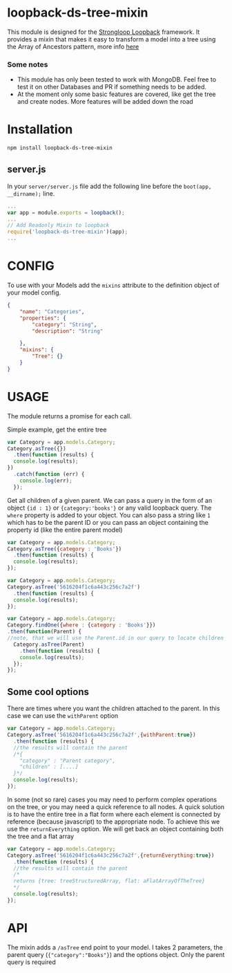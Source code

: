 loopback-ds-tree-mixin
=============
This module is designed for the [Strongloop Loopback](https://github.com/strongloop/loopback) framework.
It provides a mixin that makes it easy to transform a model into a tree
using the Array of Ancestors pattern, more info [here](https://docs.mongodb.org/manual/tutorial/model-tree-structures-with-ancestors-array)

### Some notes
* This module has only been tested to work with MongoDB. Feel free to test it
on other Databases and PR if something needs to be added.
* At the moment only some basic features are covered, like get the tree and create nodes.
More features will be added down the road

# Installation
```bash
npm install loopback-ds-tree-mixin
```

## server.js
In your `server/server.js` file add the following line before the
`boot(app, __dirname);` line.

```javascript
...
var app = module.exports = loopback();
...
// Add Readonly Mixin to loopback
require('loopback-ds-tree-mixin')(app);
...
```

CONFIG
=============

To use with your Models add the `mixins` attribute to the definition object of your model config.

```json
{
    "name": "Categories",
    "properties": {
        "category": "String",
        "description": "String"

    },
    "mixins": {
        "Tree": {}
    }
}
```

USAGE
=============
The module returns a promise for each call.

Simple example, get the entire tree

```javascript
var Category = app.models.Category;
Category.asTree({})
  .then(function (results) {
  console.log(results);
})
  .catch(function (err) {
    console.log(err);
  });
```

Get all children of a given parent. We can pass a query in the form of an object
`{id : 1}` or `{category:'books'}` or any valid loopback query. The
`where` property is added to your object. You can also pass a string like
`1` which has to be the parent ID or you can pass an object containing the
property id (like the entire parent model)

```javascript
var Category = app.models.Category;
Category.asTree({category : 'Books'})
  .then(function (results) {
  console.log(results);
});
```

```javascript
var Category = app.models.Category;
Category.asTree('5616204f1c6a443c256c7a2f')
  .then(function (results) {
  console.log(results);
});
```

```javascript
var Category = app.models.Category;
Category.findOne({where : {category : 'Books'}})
.then(function(Parent) {
//note, that we will use the Parent.id in our query to locate children
  Category.asTree(Parent)
    .then(function (results) {
    console.log(results);
  });
});
```

## Some cool options
There are times where you want the children attached to the parent.
In this case we can use the `withParent` option

```javascript
var Category = app.models.Category;
Category.asTree('5616204f1c6a443c256c7a2f',{withParent:true})
  .then(function (results) {
  //the results will contain the parent
  /*{
    "category" : "Parent category",
    "children" : [....]
  }*/
  console.log(results);
});
```

In some (not so rare) cases you may need to perform complex operations
on the tree, or you may need a quick reference to all nodes. A quick
solution is to have the entire tree in a flat form where each element
is connected by reference (because javascript) to the appropriate node.
To achieve this we use the `returnEverything` option. We will get back
an object containing both the tree and a flat array

```javascript
var Category = app.models.Category;
Category.asTree('5616204f1c6a443c256c7a2f',{returnEverything:true})
  .then(function (results) {
  //the results will contain the parent
  /*
  returns {tree: treeStructuredArray, flat: aFlatArrayOfTheTree}
  */
  console.log(results);
});
```

# API
The mixin adds a `/asTree` end point to your model. I takes 2 parameters,
the parent query (`{"category":"Books"}`) and the options object.
Only the parent query is required